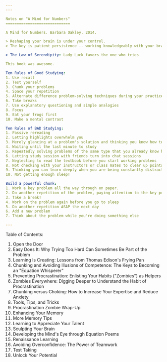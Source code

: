 ```yaml
---
---

Notes on "A Mind for Numbers"
=============================

A Mind for Numbers. Barbara Oakley. 2014.

> Reshaping your brain is under your control.
> The key is patient persistence -- working knowledgeably with your brain's strengths and weaknesses.

> The Law of Serendipity: Lady Luck favors the one who tries

This book was awesome.

Ten Rules of Good Studying:
1. Use recall
2. Test yourself
3. Chunk your problems
4. Space your repetition
5. Alternate difference problem-solving techniques during your practice
6. Take breaks
7. Use explanatory questioning and simple analogies
8. Focus
9. Eat your frogs first
10. Make a mental contrast

Ten Rules of BAD Studying:
1. Passive rereading
2. Letting highlights overwhelm you
3. Merely glancing at a problem's solution and thinking you know how to do it
4. Waiting until the last minute to study
5. Repeatedly solving problems of the same type that you already know how to solve
6. Letting study session with friends turn into chat sessions
7. Neglecting to read the textbook before you start working problems
8. Not checking with your instructors or class mates to clear up points of confusion
9. Thinking you can learn deeply when you are being constantly distracted
10. Not getting enough sleep!

Build a powerful chunk:
1. Work a key problem all the way through on paper.
2. Do another repetition of the problem, paying attention to the key processes.
3. Take a break!
4. Work on the problem again before you go to sleep
5. Do another repetition ASAP the next day
6. Add a new problem
7. Think about the problem while you're doing something else

---
```


Table of Contents:

1. Open the Door
2. Easy Does It: Why Trying Too Hard Can Sometimes Be Part of the Problem
3. Learning Is Creating: Lessons from Thomas Edison's Frying Pan
4. Chunking and Avoiding Illusions of Competence: The Keys to Becoming an "Equation Whisperer"
5. Preventing Procrastination: Enlisting Your Habits ("Zombies") as Helpers
6. Zombies Everywhere: Digging Deeper to Understand the Habit of Procrastination
7. Chunking versus Choking: How to Increase Your Expertise and Reduce Anxiety
8. Tools, Tips, and Tricks
9. Procrastination Zombie Wrap-Up
10. Enhancing Your Memory
11. More Memory Tips
12. Learning to Appreciate Your Talent
13. Sculpting Your Brain
14. Developing the Mind's Eye through Equation Poems
15. Renaissance Learning
16. Avoiding Overconfidence: The Power of Teamwork
17. Test Taking
18. Unlock Your Potential
